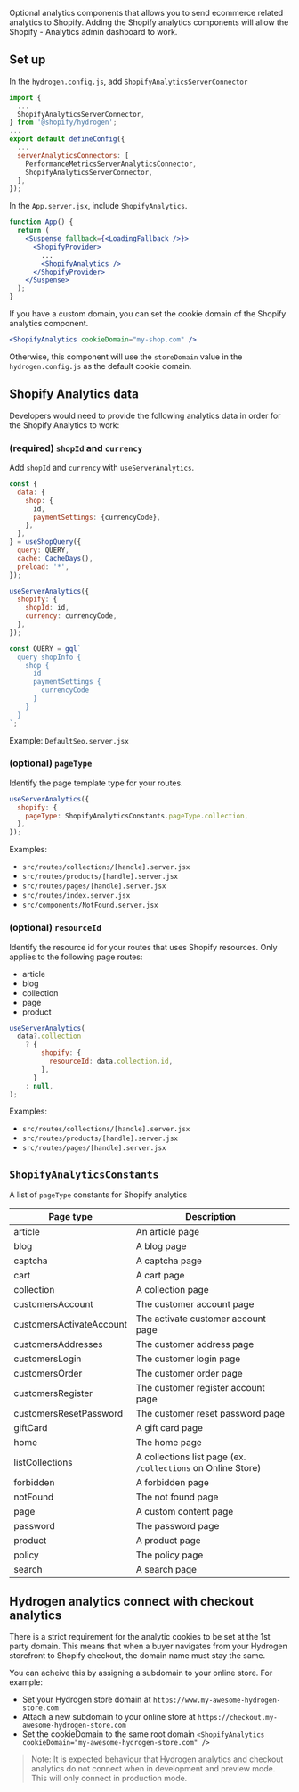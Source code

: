 Optional analytics components that allows you to send ecommerce related analytics to
Shopify. Adding the Shopify analytics components will allow the Shopify - Analytics
admin dashboard to work.

## Set up

In the `hydrogen.config.js`, add `ShopifyAnalyticsServerConnector`

```jsx
import {
  ...
  ShopifyAnalyticsServerConnector,
} from '@shopify/hydrogen';
...
export default defineConfig({
  ...
  serverAnalyticsConnectors: [
    PerformanceMetricsServerAnalyticsConnector,
    ShopifyAnalyticsServerConnector,
  ],
});
```

In the `App.server.jsx`, include `ShopifyAnalytics`.

```jsx
function App() {
  return (
    <Suspense fallback={<LoadingFallback />}>
      <ShopifyProvider>
        ...
        <ShopifyAnalytics />
      </ShopifyProvider>
    </Suspense>
  );
}
```

If you have a custom domain, you can set the cookie domain of the Shopify analytics
component.

```jsx
<ShopifyAnalytics cookieDomain="my-shop.com" />
```

Otherwise, this component will use the `storeDomain` value in the `hydrogen.config.js`
as the default cookie domain.

## Shopify Analytics data

Developers would need to provide the following analytics data in order for the
Shopify Analytics to work:

### (required) `shopId` and `currency`

Add `shopId` and `currency` with `useServerAnalytics`.

```jsx
const {
  data: {
    shop: {
      id,
      paymentSettings: {currencyCode},
    },
  },
} = useShopQuery({
  query: QUERY,
  cache: CacheDays(),
  preload: '*',
});

useServerAnalytics({
  shopify: {
    shopId: id,
    currency: currencyCode,
  },
});

const QUERY = gql`
  query shopInfo {
    shop {
      id
      paymentSettings {
        currencyCode
      }
    }
  }
`;
```

Example: `DefaultSeo.server.jsx`

### (optional) `pageType`

Identify the page template type for your routes.

```jsx
useServerAnalytics({
  shopify: {
    pageType: ShopifyAnalyticsConstants.pageType.collection,
  },
});
```

Examples:
* `src/routes/collections/[handle].server.jsx`
* `src/routes/products/[handle].server.jsx`
* `src/routes/pages/[handle].server.jsx`
* `src/routes/index.server.jsx`
* `src/components/NotFound.server.jsx`

### (optional) `resourceId`

Identify the resource id for your routes that uses Shopify resources.
Only applies to the following page routes:

* article
* blog
* collection
* page
* product

```jsx
useServerAnalytics(
  data?.collection
    ? {
        shopify: {
          resourceId: data.collection.id,
        },
      }
    : null,
);
```

Examples:
* `src/routes/collections/[handle].server.jsx`
* `src/routes/products/[handle].server.jsx`
* `src/routes/pages/[handle].server.jsx`

## `ShopifyAnalyticsConstants`

A list of `pageType` constants for Shopify analytics

| Page type | Description |
| ---- | ----------- |
| article | An article page |
| blog | A blog page |
| captcha | A captcha page |
| cart | A cart page |
| collection | A collection page |
| customersAccount | The customer account page |
| customersActivateAccount | The activate customer account page |
| customersAddresses | The customer address page |
| customersLogin | The customer login page |
| customersOrder | The customer order page |
| customersRegister | The customer register account page |
| customersResetPassword | The customer reset password page |
| giftCard | A gift card page |
| home | The home page |
| listCollections | A collections list page (ex. `/collections` on Online Store) |
| forbidden | A forbidden page |
| notFound | The not found page |
| page | A custom content page |
| password | The password page |
| product | A product page |
| policy | The policy page |
| search | A search page |

## Hydrogen analytics connect with checkout analytics

There is a strict requirement for the analytic cookies to be set at the 1st party
domain. This means that when a buyer navigates from your Hydrogen storefront to
Shopify checkout, the domain name must stay the same.

You can acheive this by assigning a subdomain to your online store. For example:

* Set your Hydrogen store domain at `https://www.my-awesome-hydrogen-store.com`
* Attach a new subdomain to your online store at `https://checkout.my-awesome-hydrogen-store.com`
* Set the cookieDomain to the same root domain `<ShopifyAnalytics cookieDomain="my-awesome-hydrogen-store.com" />`

> Note: It is expected behaviour that Hydrogen analytics and checkout analytics do not connect
when in development and preview mode. This will only connect in production mode.